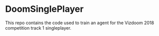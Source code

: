 # DoomSinglePlayer

This repo contains the code used to train an agent for the Vizdoom 2018 competition track 1 singleplayer.
